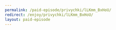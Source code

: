 ```yaml
---
permalink: /paid-episode/privychki/lLKmm_BxHoU/
redirect: /enjoy/privychki/lLKmm_BxHoU/
layout: paid-episode
---
```

